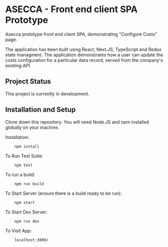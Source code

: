 # ASECCA - Front end client SPA Prototype

Asecca prototype front end client SPA, demonstrating "Configure Costs" page.

The application has been built using React, Next.JS, TypeScript and Redux state managment. The application demonstrates how a user can update the costs configuration for a particular data record, served from the company's existing API.

## Project Status

This project is currently in development.

## Installation and Setup

Clone down this repository. You will need Node.JS and npm installed globally on your machine.

Installation:

        npm install

To Run Test Suite:

        npm test

To run a build:

        npm run build

To Start Server (ensure there is a build ready to be run):

        npm start

To Start Dev Server:

        npm run dev

To Visit App:

        localhost:3000/

